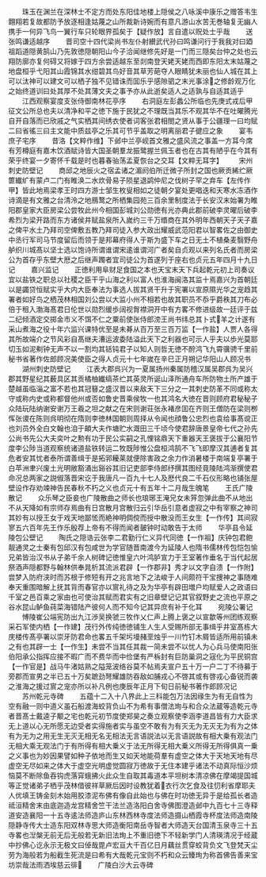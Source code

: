<!-- { "loadSidebar": true } -->
　　珠玉在渊兰在深林士不定方而处东阳佳地楼上隠侯之八咏溪中康乐之赠答韦生翺翔若复故都防予放逐相逢姑蔑之山所裁新诗婉而有意凡游山水苦无巻轴复无幽人携手一何异飞鸟一翼行车只轮眼界孤矣于【疑作放】言自遣以贶处士乎哉
　　送张鸣谦适越序
　　晋司空十四代梁尚书左仆射纉武代孙曰鸣谦问行于我我对曰廼祖蹈道隠黄鹄山乃先敦徳隠朝阳山今子洽闻继修先好是一门而三隠矣台仲之处也云翔防廓亦复何碍又将嫁于四方余尝适越东至剡南登天姥天姥而西即东阳太末姑蔑之地盘桓乎弋阳其山霞锦其水绀碧其鸟好音其草芳葩夺人眼睛犹未丽也仙人城在其上可以汰神可以建文可以栖子独不见错诛而囬乐乎感隙驷之末光事涂之修龄观万化之始终道训曰处其厚不处其薄文夫之事予亦从此逝矣适人之适孰与自适其适乎
　　江西观察宴度支张侍御南林花亭序
　　右洞庭左彭蠡公所临也先庚式戎后甲征文公所总也夫以清净和平之徳下施于民犹之不理既当其乐不观其华不在吐曜腾光自开自落而已欣戚之气实栖其间绣衣使者词客张君相閤之贤从事于公疆理一曰均赋二曰省徭三曰主文能中质兹亭之乐其可节乎盖取之明离丽君子徤应之象
　　宴韦庶子宅序
　　昔洛【文粹作维】下邺中兰亭岘首文雅之盛风流之事盖一方耳今席有芳樽庭有嘉木饮酒赋诗皆大国圣朝羣龙振鹭握兰佩玉者也在古其有陋乎在今其有荣乎终宴一夕寄怀千载是时也暮春骀荡孟夏恢台之交耳【文粹无耳字】
　　宋州刺史防壁记
　　商邱之地辰火之宿孟诸之湄阏伯所迁微子所封之国也厥贡絺纻厥篚纎纩有蒙卢二门有睢涣二水炊骨易子陨星退鹢仲尼之伐树子罕之弃车【左传作甲】皆此地焉梁孝王时四方游士邹生枚叟相如之徒朝夕宴处更唱迭和天寒水冻酒作诗滴是有文雅之台清泠之地鴈鹜之所栖集园苑三百余里制度法于长安汉末始署为睢阳郡皇家大臣房梁公尝牧此州今相国彭城刘公勋徳有光亦典此郡前破李灵曜后破李希烈为梁开路而东方诸侯井赋盐泉所入嵗约三千万缗商在其外明年西朝天子天子嘉之俾平水土乃拜司空俾敷五教乃拜司徒入参大政出耀威武范阳君以智畧佐之由御史中丞行军司马节度留后而领于是邦幕府得人于斯为盛下车之日无土不植桑麦翳野舟舻织川城髙以坚士选以饱诗所谓谁谓宋逺谁谓河广者矣自贞观以来列名氏者而房梁公为首存乎东壁大厯之后继声躅者宜司徒公为首遂列于座右也贞元五年四月十九日记
　　嘉兴监记
　　正徳利用阜财足食国之本也天宝末天下兵起乾元初上司奏议宜以盐铁之职总以社稷之臣干乎山海之利以富人也淮海闽洛其监十焉嘉兴为首朝廷以是蠲贷恒赋实乎大内大臣奉法为事选人拔其贤干升于宪署以宣原隰光华之宠趋其署者如好鸟之栖茂林相国刘公尝以大监小州不相若也故其职员不忝乎爵秩其刀布必倍于租入渤海髙君日伦世以勋烈缓歩阔视胷襟洞开中有方畧不修进级故一廷评于兹二纪倾酒定交掷金市义不饵不仁之粟前使张侍郎滂王尚书纬总其卜式羊之计遂有采山煮海之役十年六监兴课特优至是未朞从百万至三百万监【一作盐】人贾人各得其所故端介之节风彩自髙继夫漕运波委陆溢此天下之利器也可示人乎夫以歩光莫耶切玉如泥刜钟无声不以一割均其铦钝君子以知人则哲无徳不酧鸿飞九霄骥骋千里前秘书省著作佐郎顾况美使臣之得人贞元十七年嵗在辛巳正月朔记华阳山人顾况书
　　湖州刺史防壁记
　　江表大郡呉兴为一夏属扬州秦属防稽汉属吴郡呉为吴兴郡其野星纪其薮具区其贡橘柚纎缟茶纻其英灵所诞山泽所通舟车所防物土所产雄于楚越虽临淄之富不若也其冠簮之盛汉晋以来敌天下三分之一其刺史防革不同或称太守或称内史或称都督他州或否如鲁史晋乘侯牧一也其鸿名大徳在晋则顾府君秘秘子众陆玩陆纳谢安谢万王羲之坦之献之在宋则谢荘张永褚彦囬在齐则王僧防在梁则栁恽张谡在陈则呉明彻在隋则李徳林国朝则周择从令闻也顔鲁公忠烈也袁给事髙谠正也刘员外全白文翰也洎于頔大夫作塘贮水溉田三千顷今使君辞唐景皇帝七代之孙先公尚书先公大夫奕叶之勲有功于民公实嗣之孔悝铭鼎天下重器天王褒拔于公襄阳节度李公陟当道观察统诸道盐铁转运二牧既陟惟公盘桓鸿鹄不飞飞即摩汉其逋者复其危者安其忧者泰所谓善缉于是拓郛耰莱就便除害政之余力作消暑楼于南端复亭署于白苹洲聿兴废土光明敞豁涌出谿谷其旧记吏部李侍郎纾撰其图经竟陵陆鸿渐撰使君命况总两家之説俶落晋宋讫于我唐凡一百九十七人及厯代良二千石仪形略也铺张屋壁设作存劝竦神告民春秋不朽之义也贞元十有五年十二月哉生魄笔
　　王氏广陵散记
　　众乐琴之臣妾也广陵散曲之师长也琅琊王淹兄女未笄忽弹此曲不从地出不从天降如有宗师存焉曲有日宫散月宫散归云引华岳引意者虚寂之中有宰察之神司其妙有以授王女于戏天地鄙恡而絶神明倜傥而授中散没而王女生【一作传】其间寂寥五六百年先王作乐殷荐上帝有不得而闻者皷钟时动敢告于太师
　　华亭县令延陵包公壁记
　　陶氏之隠诰云张李二君勤行仁义异代同徳【一作祖】庆钟包君鲍靓通灵之士秦有包邱汉有包咸世为学官随晋南渡今为延陵人也隋书儒林传包恺包愉兄弟皆治汉书从子弟千余人树碑记徳惟皇六叶鸿胪宣力于王室著作垂名于当代起居祭酒声隠都野与翰林供奉晁析其流派君辟【一作郡非】秀才以文字自溃【一作附】尝梦入防府浃时而苏根于修短有开之兆言地下之法峻于人间颇符干宝捜神之事随难奉天重围暗解上抚其背而春官亦以賔礼待之及为华亭有辟田増户均赋爱人之政语曰千室之邑百乘之家由也可使治其赋而君实有之旧章壁记记其官叙野史之流也平原之谷水昆山鲈鱼莼菜海错陆产彼何人而不知今记其异庶有补于化耳
　　宛陵公署记
　　愽陵崔公端宪防出九江渉吴换虢三牧作乂仁声上腾上褒之以宣歙等州团练观察采石军使内栖【一作建】茂行外传纯徳徳铺生人生人受赐所部无事缉乎井室髙栋大庑楼传髙亭署以崇牙防君命也畧五千架圬墁赭垩烛乎一川竹钉木屑皆适所用前镇未之有也其辟一士【一作生】未尝不当其任其裁一简未尝不以忧人为心兵马使南阳张伯阳承公指挥应接不暇广而不费华而中俭堡有严柝封有巨防巢洞之宼化为平民铜宫【一作官是】战马牛渚姑熟之隘笼波络谷莫不帖焉夫宣户五十万一户二丁不待募于旁郡而宣男之半已五十万矣蹠劲弩耀雄防吞敌如脯戎心不啓其或有啓戎心备锐而袭之淮海之援过賔之宠亦所以补凡例也庚辰年正月下旬日前秘书著作郎顾况记
　　苏州乾元寺碑
　　五蕴十二入十八界此上三科能包万法因缘生为有无自性为空有融一则中道义虽石船渡海蛟背负山不为希有事僧法珣与和合众法蔵等造乾元寺者晋髙士戴逵子颙之宅也乾元初节度使郑昊之奏立观察使李涵李道昌皆有力大臣求无上道以心无所愿无边受者实得施者实与虽空不敢有为有灭无为无灭无为有为之体有为无为之用无生无灭无相无名无相法无言语説法以无言语説故有相大乗有观法门无相大乘无观法门于有所得有相大乗义于法无所得无相大乗义所得无所得俱真一乗之义事也为妙因果譬如种子依地而生又如天地能荷羣有虚空之体大于天地天地有尽虚空无尽如来之体大于虚空光明虚觉圆寂万徳故于无住本建乎诸法不动真际恒沙烦恼莫不断除鱼吞钩虎落穽蛾拂火此众生自取其毒道本平坦树本清凉佛在摩竭提国城等正觉诸弟子栖乎茂林借彼祥草厥后因时设教犹着衣行次乞食及往忉利省摩耶夫人优填王铸金刻木始用胶漆泥布佛有像自此始也与佛在时功徳无异于是给孤长者造祗洹精舍末由底迦造龙宫精舍竺干法兰造洛阳白舍寺佛图澄造邺中九百七十三寺释道安造襄阳一十五寺逺法师造庐山东林西林寺度法师造摄山栖霞寺杯度法师造南陵隠静寺传大士造东阳双林寺思大师造衡阳南岳寺智者大师造天台国清玉泉寺三十五寺畧也湼槃无前无后无般若无新旧法珣上不重旧徳下不轻新学门人清瑛清况于经蔵中抄佛心讫永示无极文曰倬哉毘卢宏亘大千百亿日月藕丝贯穿蛟背负文飞登梵天尘劳为海般若为船截生死流是曰希有大哉乾元宝则不朽和众云臻珣为称首佛告善来宝坊崇哉法雨洒埃慈云徘
　　广陵白沙大云寺碑
